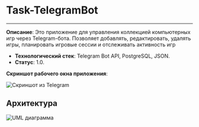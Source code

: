 # Task-TelegramBot
----------------
**Описание**:   Это приложение для управления коллекцией компьютерных игр через Telegram-бота. Позволяет добавлять, редактировать, удалять игры, планировать игровые сессии и отслеживать активность игр
 - **Технологический стек**: Telegram Bot API, PostgreSQL, JSON.
 - **Статус**:  1.0.

**Скриншот рабочего окна приложения**:

![Скриншот из Telegram](https://github.com/user-attachments/assets/780d130c-8b66-44ee-b10a-d651ac4187fb)

## Архитектура
![UML диаграмма](https://github.com/user-attachments/assets/d4b75c89-5609-4003-9024-a38bebbfce8d)
